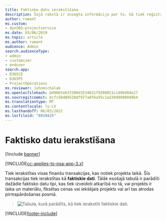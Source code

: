 ```yaml
---
title: Faktisko datu ierakstīšana
description: Šajā rakstā ir sniegta informācija par to, kā tiek reģistrētas faktiskās darbības.
author: rumant
ms.custom:
- dyn365-projectservice
ms.date: 03/06/2019
ms.topic: article
ms.author: rumant
audience: Admin
search.audienceType:
- admin
- customizer
- enduser
search.app:
- D365CE
- D365PS
- ProjectOperations
ms.reviewer: johnmichalak
ms.openlocfilehash: bd9065e633300d3534821f9308851c1496d04e27
ms.sourcegitcommit: 6cfc50d89528df977a8f6a55c1ad39d99800d9b4
ms.translationtype: MT
ms.contentlocale: lv-LV
ms.lasthandoff: 06/03/2022
ms.locfileid: "8919425"
---
```

# <a name="recording-actuals"></a>Faktisko datu ierakstīšana 

[!include [banner](../includes/psa-now-project-operations.md)]

[!INCLUDE[cc-applies-to-psa-app-3.x](../includes/cc-applies-to-psa-app-3x.md)]

Tiek ierakstītas visas finanšu transakcijas, kas notiek projekta laikā. Šīs transakcijas tiek ierakstītas kā **faktiskie dati**. Tālāk esošajā tabulā ir parādīti dažādie faktisko datu tipi, kas tiek izveidoti atkarībā no tā, vai projekts ir laika un materiālu, fiksētas cenas vai iekšējais projekts vai arī tas atrodas pirmspārdošanas posmā.

> ![Tabula, kurā parādīts, kā tiek ierakstīti faktiskie dati.](media/advanced-table2.png)


[!INCLUDE[footer-include](../includes/footer-banner.md)]
